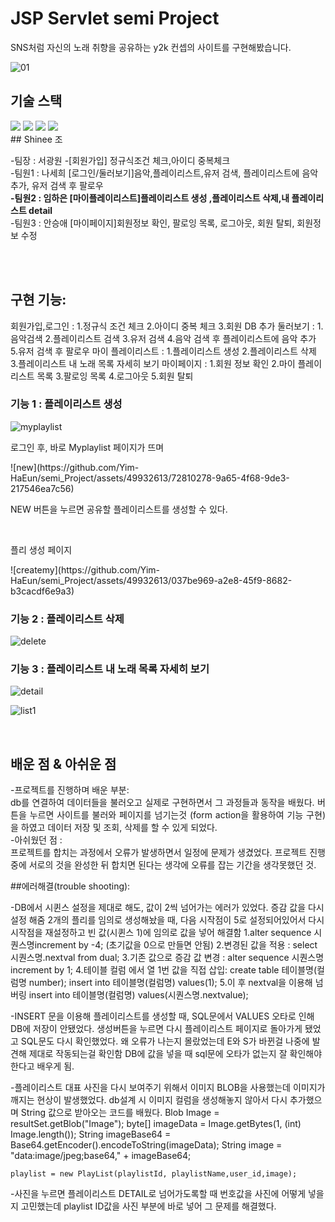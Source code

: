 # JSP Servlet semi Project
SNS처럼 자신의 노래 취향을 공유하는 y2k 컨셉의 사이트를 구현해봤습니다.

![01](https://github.com/Yim-HaEun/semi_Project/assets/49932613/2123dea3-1f2c-49c3-9d35-a01adb64447f)

## 기술 스택
<div>
<img src="https://img.shields.io/badge/java-007396?style=for-the-badge&logo=java&logoColor=white"/>
<img src="https://img.shields.io/badge/javascript-F7DF1E?style=for-the-badge&logo=javascript&logoColor=black"/>
<img src="https://img.shields.io/badge/oracle-F80000?style=for-the-badge&logo=oracle&logoColor=white"> 
<img src="https://img.shields.io/badge/apache tomcat-F8DC75?style=for-the-badge&logo=apachetomcat&logoColor=black"> 
</div>
## Shinee 조 <br/>
<div>
<p>
-팀장 : 서광원 -[회원가입] 정규식조건 체크,아이디 중복체크 <br/>
-팀원1 : 나세희 [로그인/둘러보기]음악,플레이리스트,유저 검색, 플레이리스트에 음악 추가, 유저 검색 후 팔로우<br/>
<strong>-팀원2 : 임하은 [마이플레이리스트]플레이리스트 생성 ,플레이리스트 삭제,내 플레이리스트 detail</strong><br/>
-팀원3 : 안승애 [마이페이지]회원정보 확인, 팔로잉 목록, 로그아웃, 회원 탈퇴, 회원정보 수정<br/>
</p>
</div>


<br>


<br>

## 구현 기능:
회원가입,로그인 : 1.정규식 조건 체크 2.아이디 중복 체크  3.회원 DB 추가
둘러보기 : 1.음악검색 2.플레이리스트 검색 3.유저 검색 4.음악 검색 후 플레이리스트에 음악 추가 5.유저 검색 후 팔로우
마이 플레이리스트 : 1.플레이리스트 생성 2.플레이리스트 삭제 3.플레이리스트 내 노래 목록 자세히 보기
마이페이지 : 1.회원 정보 확인 2.마이 플레이리스트 목록 3.팔로잉 목록 4.로그아웃 5.회원 탈퇴


### 기능 1 : 플레이리스트 생성

![myplaylist](https://github.com/Yim-HaEun/semi_Project/assets/49932613/c4d614aa-cc08-460c-a8a4-760348fcc8cd)

<p>로그인 후, 바로 Myplaylist 페이지가 뜨며</p>
![new](https://github.com/Yim-HaEun/semi_Project/assets/49932613/72810278-9a65-4f68-9de3-217546ea7c56)
<p>NEW 버튼을 누르면 공유할 플레이리스트를 생성할 수 있다.</p><br/>

<p>플리 생성 페이지</p>
![createmy](https://github.com/Yim-HaEun/semi_Project/assets/49932613/037be969-a2e8-45f9-8682-b3cacdf6e9a3)

### 기능 2 : 플레이리스트 삭제
![delete](https://github.com/Yim-HaEun/semi_Project/assets/49932613/4411d855-b20d-4270-9af6-6d9d5f3eb67d)

### 기능 3 : 플레이리스트 내 노래 목록 자세히 보기
![detail](https://github.com/Yim-HaEun/semi_Project/assets/49932613/cefb17cf-ed62-4dd0-95d9-b04a5b897e72)


![list1](https://github.com/Yim-HaEun/semi_Project/assets/49932613/ecbd498a-bc4e-4231-962e-729b8097f011)





<br>

## 배운 점 & 아쉬운 점

<p align="justify">
-프로젝트를 진행하며 배운 부분: <br/>
 db를 연결하여 데이터들을 불러오고 실제로 구현하면서 그 과정들과 동작을 배웠다. 
 버튼을 누르면 사이트를 불러와 페이지를 넘기는것 (form action을 활용하여 기능 구현)을 하였고
 데이터 저장 및 조회, 삭제를 할 수 있게 되었다.
<br/>
-아쉬웠던 점 : <br/>
프로젝트를 합치는 과정에서 오류가 발생하면서 일정에 문제가 생겼었다. 프로젝트 진행 중에 서로의 것을 완성한 뒤 합치면 된다는 생각에 오류를 잡는 기간을 생각못했던 것.


	
##에러해결(trouble shooting):

-DB에서 시퀸스 설정을 제대로 해도, 값이 2씩 넘어가는 에러가 있었다. 
 증감 값을 다시 설정 해줌
2개의 플리를 임의로 생성해놨을 때, 다음 시작점이 5로 설정되어있어서 다시 시작점을 재설정하고 빈 값(시퀸스 1)에 임의로 값을 넣어 해결함
1.alter sequence 시퀀스명increment by -4; (초기값을 0으로 만들면 안됨)
2.변경된 값을 적용 : select 시퀀스명.nextval from dual;
3.기존 값으로 증감 값 변경 : alter sequence 시퀀스명 increment by 1;
4.테이블 컬럼 에서 열 1번 값을 직접 삽입:
create table 테이블명(컬럼명 number);
insert into 테이블명(컬럼명) values(1);
5.이 후 nextval을 이용해 넘버링
insert into 테이블명(컬럼명) values(시퀀스명.nextvalue);

-INSERT 문을 이용해 플레이리스트를 생성할 때, SQL문에서 VALUES 오타로 인해 DB에 저장이 안됐었다.
생성버튼을 누르면 다시 플레이리스트 페이지로 돌아가게 됐었고 SQL문도 다시 확인했었다.
왜 오류가 나는지 몰랐었는데 E와 S가 바뀐걸 나중에 발견해 제대로 작동되는걸 확인함 
DB에 값을 넣을 때  sql문에 오타가 없는지 잘 확인해야한다고 배우게 됨.


-플레이리스트 대표 사진을 다시 보여주기 위해서 이미지 BLOB을 사용했는데 이미지가 깨지는 현상이 발생했었다.
db설계 시 이미지 컬럼을 생성해놓지 않아서 다시 추가했으며 String 값으로 받아오는 코드를 배웠다.
Blob Image = resultSet.getBlob("Image");
				byte[] imageData = Image.getBytes(1, (int) Image.length());
				String imageBase64 = Base64.getEncoder().encodeToString(imageData);
				String image = "data:image/jpeg;base64," + imageBase64;

    playlist = new PlayList(playlistId, playlistName,user_id,image);


-사진을 누르면 플레이리스트 DETAIL로 넘어가도록할 때
번호값을 사진에 어떻게 넣을지 고민했는데 playlist ID값을 사진 부분에 바로 넣어 그 문제를 해결했다.






<!-- Stack Icon Refernces -->

[js]: ./readme-static/img/javascript.svg
[java]: ./readme-static/img/java.svg
